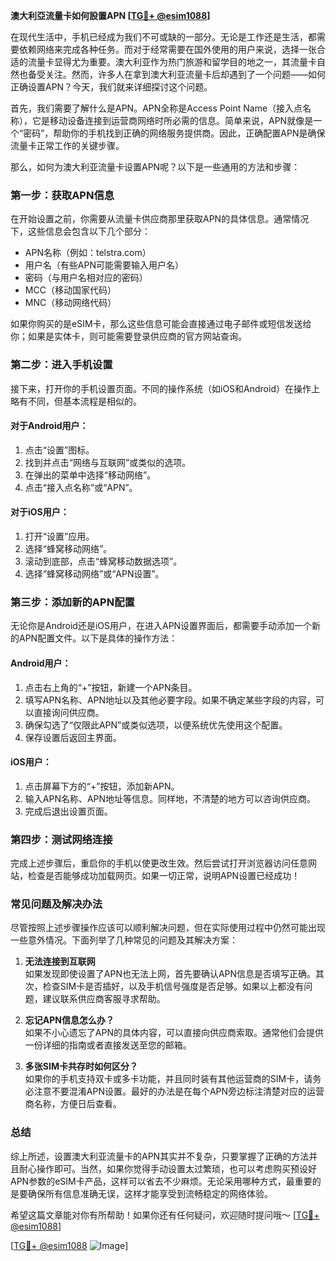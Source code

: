 **澳大利亞流量卡如何設置APN [[TG💪+ @esim1088](https://t.me/s/esim1088)]**

在现代生活中，手机已经成为我们不可或缺的一部分。无论是工作还是生活，都需要依赖网络来完成各种任务。而对于经常需要在国外使用的用户来说，选择一张合适的流量卡显得尤为重要。澳大利亚作为热门旅游和留学目的地之一，其流量卡自然也备受关注。然而，许多人在拿到澳大利亚流量卡后却遇到了一个问题——如何正确设置APN？今天，我们就来详细探讨这个问题。

首先，我们需要了解什么是APN。APN全称是Access Point Name（接入点名称），它是移动设备连接到运营商网络时所必需的信息。简单来说，APN就像是一个“密码”，帮助你的手机找到正确的网络服务提供商。因此，正确配置APN是确保流量卡正常工作的关键步骤。

那么，如何为澳大利亚流量卡设置APN呢？以下是一些通用的方法和步骤：

### **第一步：获取APN信息**
在开始设置之前，你需要从流量卡供应商那里获取APN的具体信息。通常情况下，这些信息会包含以下几个部分：
- APN名称（例如：telstra.com）
- 用户名（有些APN可能需要输入用户名）
- 密码（与用户名相对应的密码）
- MCC（移动国家代码）
- MNC（移动网络代码）

如果你购买的是eSIM卡，那么这些信息可能会直接通过电子邮件或短信发送给你；如果是实体卡，则可能需要登录供应商的官方网站查询。

### **第二步：进入手机设置**
接下来，打开你的手机设置页面。不同的操作系统（如iOS和Android）在操作上略有不同，但基本流程是相似的。

#### 对于Android用户：
1. 点击“设置”图标。
2. 找到并点击“网络与互联网”或类似的选项。
3. 在弹出的菜单中选择“移动网络”。
4. 点击“接入点名称”或“APN”。

#### 对于iOS用户：
1. 打开“设置”应用。
2. 选择“蜂窝移动网络”。
3. 滚动到底部，点击“蜂窝移动数据选项”。
4. 选择“蜂窝移动网络”或“APN设置”。

### **第三步：添加新的APN配置**
无论你是Android还是iOS用户，在进入APN设置界面后，都需要手动添加一个新的APN配置文件。以下是具体的操作方法：

#### Android用户：
1. 点击右上角的“+”按钮，新建一个APN条目。
2. 填写APN名称、APN地址以及其他必要字段。如果不确定某些字段的内容，可以直接询问供应商。
3. 确保勾选了“仅限此APN”或类似选项，以便系统优先使用这个配置。
4. 保存设置后返回主界面。

#### iOS用户：
1. 点击屏幕下方的“+”按钮，添加新APN。
2. 输入APN名称、APN地址等信息。同样地，不清楚的地方可以咨询供应商。
3. 完成后退出设置页面。

### **第四步：测试网络连接**
完成上述步骤后，重启你的手机以使更改生效。然后尝试打开浏览器访问任意网站，检查是否能够成功加载网页。如果一切正常，说明APN设置已经成功！

### **常见问题及解决办法**
尽管按照上述步骤操作应该可以顺利解决问题，但在实际使用过程中仍然可能出现一些意外情况。下面列举了几种常见的问题及其解决方案：

1. **无法连接到互联网**  
   如果发现即使设置了APN也无法上网，首先要确认APN信息是否填写正确。其次，检查SIM卡是否插好，以及手机信号强度是否足够。如果以上都没有问题，建议联系供应商客服寻求帮助。

2. **忘记APN信息怎么办？**  
   如果不小心遗忘了APN的具体内容，可以直接向供应商索取。通常他们会提供一份详细的指南或者直接发送至您的邮箱。

3. **多张SIM卡共存时如何区分？**  
   如果你的手机支持双卡或多卡功能，并且同时装有其他运营商的SIM卡，请务必注意不要混淆APN设置。最好的办法是在每个APN旁边标注清楚对应的运营商名称，方便日后查看。

### **总结**
综上所述，设置澳大利亚流量卡的APN其实并不复杂，只要掌握了正确的方法并且耐心操作即可。当然，如果你觉得手动设置太过繁琐，也可以考虑购买预设好APN参数的eSIM卡产品，这样可以省去不少麻烦。无论采用哪种方式，最重要的是要确保所有信息准确无误，这样才能享受到流畅稳定的网络体验。

希望这篇文章能对你有所帮助！如果你还有任何疑问，欢迎随时提问哦～ [[TG💪+ @esim1088](https://t.me/s/esim1088)]

[[TG💪+ @esim1088](https://t.me/s/esim1088) ![Image](https://i.postimg.cc/4NQfJmqS/Snipaste-2025-05-13-00-14-12.png)]